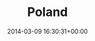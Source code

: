 ---
title:		"Poland"
type:		"photos"
mediatype:		"upload"
location:		"Swinoujscie, Poland"
date:		"2014-03-09 16:30:31+00:00"
album:		"city"
filename:		"poland-house.md"
series:		"poland"
cl_public_id:		"city/poland-house"
cl_version:		1497000370
format:		"tiff"
bytes:		3217604
width:		1370
height:		1440
colours:
- "#89B6C6"
- "#DAE9F5"
- "#518C93"
- "#CEDBEC"
- "#35343B"
- "#727686"
- "#5A8291"
- "#35332F"
- "#212533"
- "#7EB1B8"
- "#6F7F85"
- "#2E3331"
- "#738B78"
- "#948480"
- "#52607C"
- "#D8D0CC"
- "#313623"
- "#213A40"
exposure_mode:		"Auto"
program:		"Aperture-priority AE"
aperture:		"8.0"
focal_length:		"50.0 mm"
iso:		"200"
shutter_speed:		"1/200"
metering:		"Multi-segment"
flash:		"Off, Did not fire"
white_balance:		"As Shot"
colour_temp:		"4450"
has_crop:		"false"
orientation:		"Horizontal (normal)"
camera_model:		"NIKON D800"
lens_info:		"Nikon Nikkor 50mm f/1.4"
artist: "Matt Finucane"
x_resolution:		"300"
y_resolution:		"300"
---